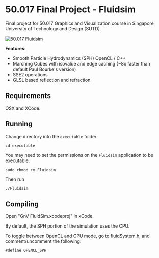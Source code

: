 50.017 Final Project - Fluidsim
===============================

Final project for 50.017 Graphics and Visualization course in Singapore University of Technology and Design (SUTD).

[![50.017 Fluidsim](https://j.gifs.com/yxPRge.gif)](http://www.youtube.com/watch?v=gq1194HM_N0 "50.017 Fluidsim Video:")

<b>Features:</b>  
- Smooth Particle Hydrodynamics (SPH) OpenCL / C++
- Marching Cubes with isovalue and edge caching (~8x faster than default Paul Bourke's version)
- SSE2 operations
- GLSL based reflection and refraction

Requirements
------------

OSX and XCode.

Running
-------

Change directory into the `executable` folder.

    cd executable

You may need to set the permissions on the `Fluidsim` application to be executable.

    sudo chmod +x Fluidsim

Then run

    ./Fluidsim

Compiling
---------

Open "GnV FluidSim.xcodeproj" in xCode.

By default, the SPH portion of the simulation uses the CPU. 

To toggle between OpenCL and CPU mode, go to fluidSystem.h, and comment/uncomment the following:

    #define OPENCL_SPH
